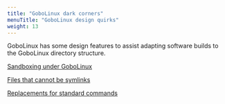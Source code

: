 ```yaml
---
title: "GoboLinux dark corners"
menuTitle: "GoboLinux design quirks"
weight: 13
---
```


GoboLinux has some design features to assist adapting software builds to
the GoboLinux directory structure.

[Sandboxing under GoboLinux](/Documentation/Sandboxing-under-GoboLinux/)

[Files that cannot be
symlinks](/Documentation/Files-that-cannot-be-symlinks/)

[Replacements for standard
commands](/Documentation/Replacements-for-standard-commands/)

